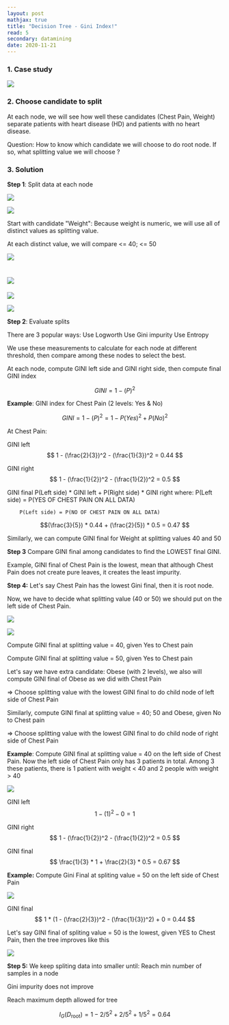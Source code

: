 ```yaml
---
layout: post
mathjax: true
title: "Decision Tree - Gini Index!"
read: 5
secondary: datamining
date: 2020-11-21
---
```


### 1. Case study 

![](/sources/DataMining-DecisionTree.png)

### 2. Choose candidate to split 

At each node, we will see how well these candidates (Chest Pain, Weight) separate patients with heart disease (HD) and patients with no heart disease.

Question: How to know which candidate we will choose to do root node. If so, what splitting value we will choose ?

### 3. Solution

**Step 1**: Split data at each node

![](/sources/DataMining-DecisionTree2.png)

![](/sources/DataMining-DecisionTree2.png)

Start with candidate "Weight": Because weight is numeric, we will use all of distinct values as splitting value. 

At each distinct value, we will compare <= 40; <= 50

![](/sources/DataMining-DecisionTree3.png)

![](/sources/DataMining-DecisionTree4.png)
=======
![](/sources/DataMining-DecisionTree3.png)

![](/sources/DataMining-DecisionTree4.png)

**Step 2**: Evaluate splits

There are 3 popular ways:
Use Logworth
Use Gini impurity
Use Entropy

We use these measurements to calculate for each node at different threshold, then compare among these nodes to select the best.
 
At each node, compute GINI left side and GINI right side, then compute final GINI index

$$ GINI = 1 - (P)^2 $$


 **Example**: GINI index for Chest Pain (2 levels: Yes & No)

 $$ GINI = 1 - (P)^2 
         = 1 - {P(Yes)^2 + P(No)^2} $$ 

At Chest Pain:

GINI left
$$ 1 - (\frac{2}{3})^2 - (\frac{1}{3})^2 = 0.44  $$

GINI right
$$ 1 - (\frac{1}{2})^2 - (\frac{1}{2})^2 = 0.5 $$

GINI final
        P(Left side) * GINI left + P(Right side) * GINI right 
where:  P(Left side) = P(YES OF CHEST PAIN ON ALL DATA) 

        P(Left side) = P(NO OF CHEST PAIN ON ALL DATA)
        
$$(\frac{3}{5}) * 0.44 + (\frac{2}{5}) * 0.5 = 0.47 $$

Similarly, we can compute GINI final for Weight at splitting values 40 and 50

**Step 3** Compare GINI final among candidates to find the LOWEST final GINI.

Example, GINI final of Chest Pain is the lowest, mean that although Chest Pain does not create pure leaves, it creates the least impurity.

**Step 4:** Let's say Chest Pain has the lowest Gini final, then it is root node.

Now, we have to decide what splitting value (40 or 50) we should put on the left side of Chest Pain.

![](/sources/DataMining-DecisionTree5.png) 

![](/sources/DataMining-DecisionTree5b.png)

Compute GINI final at splitting value = 40, given Yes to Chest pain

Compute GINI final at splitting value = 50, given Yes to Chest pain

Let's say we have extra candidate: Obese (with 2 levels), we also will compute GINI final of Obese as we did with Chest Pain

=> Choose splitting value with the lowest GINI final to do child node of left side of Chest Pain

Similarly, compute GINI final at splitting value = 40; 50 and Obese, given No to Chest pain

=> Choose splitting value with the lowest GINI final to do child node of right side of Chest Pain

**Example**: Compute GINI final at splitting value = 40 on the left side of Chest Pain. Now the left side of Chest Pain only has 3 patients in total. Among 3 these patients, there is 1 patient with weight < 40 and 2 people with weight > 40

![](/sources/DataMining-DecisionTree6.png)

GINI left
$$ 1 - (1)^2 - 0 = 1$$

GINI right
$$ 1 - (\frac{1}{2})^2 - (\frac{1}{2})^2 = 0.5 $$

GINI final
$$ \frac{1}{3} * 1 + \frac{2}{3} * 0.5 = 0.67 $$

**Example:** Compute Gini Final at spliting value = 50 on the left side of Chest Pain

![](/sources/DataMining-DecisionTree7.png)

GINI final
$$ 
     1 * (1 - (\frac{2}{3})^2 - (\frac{1}{3})^2) + 0 = 0.44 
$$

Let's say GINI final of spliting value = 50 is the lowest, given YES to Chest Pain, then the tree improves like this

![](/sources/DataMining-DecisionTree8.png)

**Step 5:** We keep spliting data into smaller until:
Reach min number of samples in a node

Gini impurity does not improve

Reach maximum depth allowed for tree

$$ I_G(D_\text{root}) = 1 - 2/5^2 + 2/5^2 + 1/5^2 = 0.64 $$
